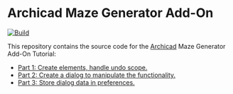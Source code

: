 # Archicad Maze Generator Add-On

[![Build](https://github.com/GRAPHISOFT/archicad-maze-generator/actions/workflows/build.yml/badge.svg)](https://github.com/GRAPHISOFT/archicad-maze-generator/actions/workflows/build.yml)

This repository contains the source code for the [Archicad](https://graphisoft.com/solutions/products/archicad) Maze Generator Add-On Tutorial:
- [Part 1: Create elements, handle undo scope.](https://archicadapi.graphisoft.com/archicad-maze-generator-add-on-tutorial-part-1)
- [Part 2: Create a dialog to manipulate the functionality.](https://archicadapi.graphisoft.com/archicad-maze-generator-add-on-tutorial-part-2)
- [Part 3: Store dialog data in preferences.](https://archicadapi.graphisoft.com/archicad-maze-generator-add-on-tutorial-part-3)
